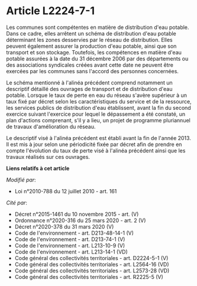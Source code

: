 # Article L2224-7-1

Les communes sont compétentes en matière de distribution d'eau potable. Dans ce cadre, elles arrêtent un schéma de
distribution d'eau potable déterminant les zones desservies par le réseau de distribution. Elles peuvent également assurer la
production d'eau potable, ainsi que son transport et son stockage. Toutefois, les compétences en matière d'eau potable
assurées à la date du 31 décembre 2006 par des départements ou des associations syndicales créées avant cette date ne peuvent
être exercées par les communes sans l'accord des personnes concernées.

Le schéma mentionné à l'alinéa précédent comprend notamment un descriptif détaillé des ouvrages de transport et de
distribution d'eau potable. Lorsque le taux de perte en eau du réseau s'avère supérieur à un taux fixé par décret selon les
caractéristiques du service et de la ressource, les services publics de distribution d'eau établissent, avant la fin du
second exercice suivant l'exercice pour lequel le dépassement a été constaté, un plan d'actions comprenant, s'il y a lieu, un
projet de programme pluriannuel de travaux d'amélioration du réseau.

Le descriptif visé à l'alinéa précédent est établi avant la fin de l'année 2013. Il est mis à jour selon une périodicité
fixée par décret afin de prendre en compte l'évolution du taux de perte visé à l'alinéa précédent ainsi que les travaux
réalisés sur ces ouvrages.

**Liens relatifs à cet article**

_Modifié par_:

  - Loi n°2010-788 du 12 juillet 2010 - art. 161

_Cité par_:

  - Décret n°2015-1461 du 10 novembre 2015 - art. (V)
  - Ordonnance n°2020-316 du 25 mars 2020 - art. 2 (V)
  - Décret n°2020-378 du 31 mars 2020 (V)
  - Code de l'environnement - art. D213-48-14-1 (V)
  - Code de l'environnement - art. D213-74-1 (V)
  - Code de l'environnement - art. L213-10-9 (V)
  - Code de l'environnement - art. L213-14-1 (VD)
  - Code général des collectivités territoriales - art. D2224-5-1 (V)
  - Code général des collectivités territoriales - art. L2564-16 (VD)
  - Code général des collectivités territoriales - art. L2573-28 (VD)
  - Code général des collectivités territoriales - art. R2225-5 (V)
